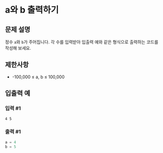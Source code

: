 # a와 b 출력하기

## 문제 설명

정수 `a`와 `b`가 주어집니다. 각 수를 입력받아 입출력 예와 같은 형식으로 출력하는 코드를 작성해 보세요.



## 제한사항
- -100,000 ≤ a, b ≤ 100,000

## 입출력 예

### 입력 #1
`4 5`


### 출력 #1

```java
a = 4
b = 5
```